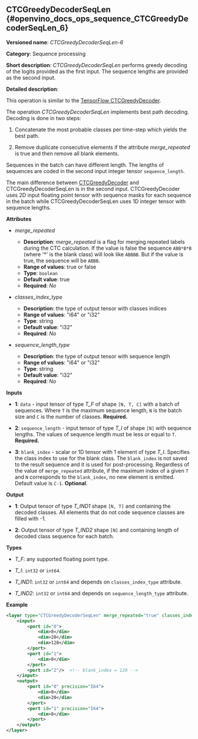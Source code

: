 ## CTCGreedyDecoderSeqLen <a name="CTCGreedyDecoderSeqLen"></a> {#openvino_docs_ops_sequence_CTCGreedyDecoderSeqLen_6}

**Versioned name**: *CTCGreedyDecoderSeqLen-6*

**Category**: Sequence processing

**Short description**: *CTCGreedyDecoderSeqLen* performs greedy decoding of the logits provided as the first input. The sequence lengths are provided as the second input.

**Detailed description**:

This operation is similar to the [TensorFlow CTCGreedyDecoder](https://www.tensorflow.org/api_docs/python/tf/nn/ctc_greedy_decoder).

The operation *CTCGreedyDecoderSeqLen* implements best path decoding.
Decoding is done in two steps:

1. Concatenate the most probable classes per time-step which yields the best path.

2. Remove duplicate consecutive elements if the attribute *merge_repeated* is true and then remove all blank elements.

Sequences in the batch can have different length. The lengths of sequences are coded in the second input integer tensor `sequence_length`.

The main difference between [CTCGreedyDecoder](CTCGreedyDecoder_1.md) and CTCGreedyDecoderSeqLen is in the second input. CTCGreedyDecoder uses 2D input floating point tensor with sequence masks for each sequence in the batch while CTCGreedyDecoderSeqLen uses 1D integer tensor with sequence lengths.

**Attributes**

* *merge_repeated*

  * **Description**: *merge_repeated* is a flag for merging repeated labels during the CTC calculation. If the value is false the sequence `ABB*B*B`  (where '*' is the blank class) will look like `ABBBB`. But if the value is true, the sequence will be `ABBB`.
  * **Range of values**: true or false
  * **Type**: `boolean`
  * **Default value**: true
  * **Required**: *No*
    
* *classes_index_type*

  * **Description**: the type of output tensor with classes indices
  * **Range of values**: "i64" or "i32"
  * **Type**: string
  * **Default value**: "i32"
  * **Required**: *No*
  
* *sequence_length_type*

  * **Description**: the type of output tensor with sequence length
  * **Range of values**: "i64" or "i32"
  * **Type**: string
  * **Default value**: "i32"
  * **Required**: *No*

**Inputs**

* **1**: `data` - input tensor of type *T_F* of shape `[N, T, C]` with a batch of sequences. Where `T` is the maximum sequence length, `N` is the batch size and `C` is the number of classes. **Required.**

* **2**: `sequence_length` - input tensor of type *T_I* of shape `[N]` with sequence lengths. The values of sequence length must be less or equal to `T`. **Required.**

* **3**: `blank_index` - scalar or 1D tensor with 1 element of type *T_I*. Specifies the class index to use for the blank class. The `blank_index` is not saved to the result sequence and it is used for post-processing.  Regardless of the value of `merge_repeated` attribute, if the maximum index of a given `T` and `N` corresponds to the `blank_index`, no new element is emitted. Default value is `C-1`. **Optional**.

**Output**

* **1**: Output tensor of type *T_IND1* shape `[N, T]` and containing the decoded classes. All elements that do not code sequence classes are filled with -1.

* **2**: Output tensor of type *T_IND2* shape `[N]` and containing length of decoded class sequence for each batch.

**Types**

* *T_F*: any supported floating point type.

* *T_I*: `int32` or `int64`.

* *T_IND1*: `int32` or `int64` and depends on `classes_index_type` attribute.

* *T_IND2*: `int32` or `int64` and depends on `sequence_length_type` attribute.

**Example**

```xml
<layer type="CTCGreedyDecoderSeqLen" merge_repeated="true" classes_index_type="i64" sequence_length_type="i64">
    <input>
        <port id="0">
            <dim>8</dim>
            <dim>20</dim>
            <dim>128</dim>
        </port>
        <port id="1">
            <dim>8</dim>
        </port>
        <port id="2"/>  <!-- blank_index = 120 -->
    </input>
    <output>
        <port id="0" precision="I64">
            <dim>8</dim>
            <dim>20</dim>
        </port>
        <port id="1" precision="I64">
            <dim>8</dim>
        </port>
    </output>
</layer>
```

